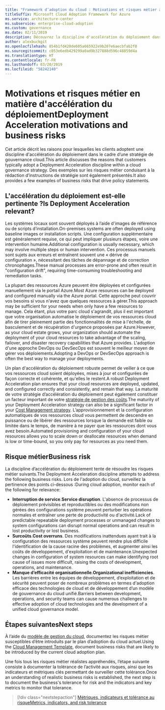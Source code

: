 ```yaml
---
title: "Framework d’adoption du cloud : Motivations et risques métier à l'origine d'une accélération du déploiement"
titleSuffix: Microsoft Cloud Adoption Framework for Azure
ms.service: architecture-center
ms.subservice: enterprise-cloud-adoption
ms.custom: governance
ms.date: 02/11/2019
description: Découvrez la discipline d'accélération du déploiement dans le cadre d’une stratégie de gouvernance cloud.
author: alexbuckgit
ms.openlocfilehash: 854b1fd420de605a665922e9b207e6aecbfab2f0
ms.sourcegitcommit: c053e6edb429299a0ad9b327888d596c48859d4a
ms.translationtype: HT
ms.contentlocale: fr-FR
ms.lasthandoff: 03/20/2019
ms.locfileid: "58242140"
---
```

# <a name="deployment-acceleration-motivations-and-business-risks"></a><span data-ttu-id="3975f-103">Motivations et risques métier en matière d'accélération du déploiement</span><span class="sxs-lookup"><span data-stu-id="3975f-103">Deployment Acceleration motivations and business risks</span></span>

<span data-ttu-id="3975f-104">Cet article décrit les raisons pour lesquelles les clients adoptent une discipline d'accélération du déploiement dans le cadre d’une stratégie de gouvernance cloud.</span><span class="sxs-lookup"><span data-stu-id="3975f-104">This article discusses the reasons that customers typically adopt a Deployment Acceleration discipline within a cloud governance strategy.</span></span> <span data-ttu-id="3975f-105">Des exemples sur les risques métier conduisant à la rédaction d’instructions de stratégie sont également présentés.</span><span class="sxs-lookup"><span data-stu-id="3975f-105">It also provides a few examples of business risks that drive policy statements.</span></span>

<!-- markdownlint-disable MD026 -->

## <a name="is-deployment-acceleration-relevant"></a><span data-ttu-id="3975f-106">L'accélération du déploiement est-elle pertinente ?</span><span class="sxs-lookup"><span data-stu-id="3975f-106">Is Deployment Acceleration relevant?</span></span>

<span data-ttu-id="3975f-107">Les systèmes locaux sont souvent déployés à l’aide d'images de référence ou de scripts d’installation.</span><span class="sxs-lookup"><span data-stu-id="3975f-107">On-premises systems are often deployed using baseline images or installation scripts.</span></span> <span data-ttu-id="3975f-108">Une configuration supplémentaire est généralement requise, ce qui peut impliquer plusieurs étapes, voire une intervention humaine.</span><span class="sxs-lookup"><span data-stu-id="3975f-108">Additional configuration is usually necessary, which may involve multiple steps or human intervention.</span></span> <span data-ttu-id="3975f-109">Ces processus manuels sont sujets aux erreurs et entraînent souvent une « dérive de configuration », nécessitant des tâches de dépannage et de correction chronophages.</span><span class="sxs-lookup"><span data-stu-id="3975f-109">These manual processes are error-prone and often result in "configuration drift", requiring time-consuming troubleshooting and remediation tasks.</span></span>

<span data-ttu-id="3975f-110">La plupart des ressources Azure peuvent être déployées et configurées manuellement via le portail Azure.</span><span class="sxs-lookup"><span data-stu-id="3975f-110">Most Azure resources can be deployed and configured manually via the Azure portal.</span></span> <span data-ttu-id="3975f-111">Cette approche peut couvrir vos besoins si vous n'avez que quelques ressources à gérer.</span><span class="sxs-lookup"><span data-stu-id="3975f-111">This approach may be sufficient for your needs when only have a few resources to manage.</span></span> <span data-ttu-id="3975f-112">Cela étant, plus votre parc cloud s'agrandit, plus il est important que votre organisation automatise le déploiement de vos ressources cloud afin de tirer pleinement partie des fonctionnalités de mise à l'échelle, de basculement et de récupération d'urgence proposées par Azure.</span><span class="sxs-lookup"><span data-stu-id="3975f-112">However, as your cloud estate grows, your organization should automate the deployment of your cloud resources to take advantage of the scaling, failover, and disaster recovery capabilities that Azure provides.</span></span> <span data-ttu-id="3975f-113">L'adoption d'une approche DevOps ou DevSecOps est souvent le meilleur moyen de gérer vos déploiements.</span><span class="sxs-lookup"><span data-stu-id="3975f-113">Adopting a DevOps or DevSecOps approach is often the best way to manage your deployments.</span></span>

<span data-ttu-id="3975f-114">Un plan d'accélération du déploiement robuste permet de veiller à ce que vos ressources cloud soient déployées, mises à jour et configurées de façon correcte et cohérente, et qu'elles le restent.</span><span class="sxs-lookup"><span data-stu-id="3975f-114">A robust Deployment Acceleration plan ensures that your cloud resources are deployed, updated, and configured correctly and consistently, and remain that way.</span></span> <span data-ttu-id="3975f-115">La maturité de votre stratégie d’accélération du déploiement peut également constituer un facteur important de votre [stratégie de gestion des coûts](../cost-management/overview.md).</span><span class="sxs-lookup"><span data-stu-id="3975f-115">The maturity of your Deployment Acceleration strategy can also be a significant factor in your [Cost Management strategy](../cost-management/overview.md).</span></span> <span data-ttu-id="3975f-116">L’approvisionnement et la configuration automatiques de vos ressources cloud vous permettent de descendre en puissance ou de libérer des ressources lorsque la demande est faible ou limitée dans le temps, de manière à ne payer que les ressources dont vous avez besoin.</span><span class="sxs-lookup"><span data-stu-id="3975f-116">Automated provisioning and configuration of your cloud resources allows you to scale down or deallocate resources when demand is low or time-bound, so you only pay for resources as you need them.</span></span>

## <a name="business-risk"></a><span data-ttu-id="3975f-117">Risque métier</span><span class="sxs-lookup"><span data-stu-id="3975f-117">Business risk</span></span>

<span data-ttu-id="3975f-118">La discipline d’accélération du déploiement tente de résoudre les risques métier suivants.</span><span class="sxs-lookup"><span data-stu-id="3975f-118">The Deployment Acceleration discipline attempts to address the following business risks.</span></span> <span data-ttu-id="3975f-119">Lors de l'adoption du cloud, surveillez la pertinence des points ci-dessous :</span><span class="sxs-lookup"><span data-stu-id="3975f-119">During cloud adoption, monitor each of the following for relevance:</span></span>

- <span data-ttu-id="3975f-120">**Interruption de service**.</span><span class="sxs-lookup"><span data-stu-id="3975f-120">**Service disruption**.</span></span> <span data-ttu-id="3975f-121">L'absence de processus de déploiement prévisibles et reproductibles ou des modifications non gérées des configurations système peuvent perturber les opérations normales et entraîner une perte de productivité ou d'activité.</span><span class="sxs-lookup"><span data-stu-id="3975f-121">Lack of predictable repeatable deployment processes or unmanaged changes to system configurations can disrupt normal operations and can result in lost productivity or lost business.</span></span>
- <span data-ttu-id="3975f-122">**Surcoûts**.</span><span class="sxs-lookup"><span data-stu-id="3975f-122">**Cost overruns**.</span></span> <span data-ttu-id="3975f-123">Des modifications inattendues ayant trait à la configuration des ressources système peuvent rendre plus difficile l'identification de la cause racine des problèmes, et augmenter ainsi les coûts de développement, d'exploitation et de maintenance.</span><span class="sxs-lookup"><span data-stu-id="3975f-123">Unexpected changes in configuration of system resources can make identifying root cause of issues more difficult, raising the costs of development, operations, and maintenance.</span></span>
- <span data-ttu-id="3975f-124">**Manque d’efficacité organisationnelle**.</span><span class="sxs-lookup"><span data-stu-id="3975f-124">**Organizational inefficiencies**.</span></span> <span data-ttu-id="3975f-125">Les barrières entre les équipes de développement, d’exploitation et de sécurité peuvent poser de nombreux problèmes en termes d'adoption efficace des technologies de cloud et de développement d’un modèle de gouvernance du cloud unifié.</span><span class="sxs-lookup"><span data-stu-id="3975f-125">Barriers between development, operations, and security teams can cause numerous challenges to effective adoption of cloud technologies and the development of a unified cloud governance model.</span></span>

## <a name="next-steps"></a><span data-ttu-id="3975f-126">Étapes suivantes</span><span class="sxs-lookup"><span data-stu-id="3975f-126">Next steps</span></span>

<span data-ttu-id="3975f-127">À l’aide du [modèle de gestion du cloud](./template.md), documentez les risques métier susceptibles d’être introduits par le plan d’adoption du cloud actuel.</span><span class="sxs-lookup"><span data-stu-id="3975f-127">Using the [Cloud Management Template](./template.md), document business risks that are likely to be introduced by the current cloud adoption plan.</span></span>

<span data-ttu-id="3975f-128">Une fois tous les risques métier réalistes appréhendés, l’étape suivante consiste à documenter la tolérance de l’activité aux risques, ainsi que les indicateurs et métriques clés permettant de surveiller cette tolérance.</span><span class="sxs-lookup"><span data-stu-id="3975f-128">Once an understanding of realistic business risks is established, the next step is to document the business's tolerance for risk and the indicators and key metrics to monitor that tolerance.</span></span>

> [!div class="nextstepaction"]
> [<span data-ttu-id="3975f-129">Métriques, indicateurs et tolérance au risque</span><span class="sxs-lookup"><span data-stu-id="3975f-129">Metrics, indicators, and risk tolerance</span></span>](./metrics-tolerance.md)
